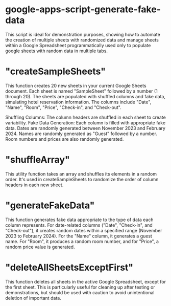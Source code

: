 # google-apps-script-generate-fake-data

This script is ideal for demonstration purposes, showing how to automate the creation of multiple sheets with randomized data and manage sheets within a Google Spreadsheet programmatically used only to populate google sheets with random data in multiple tabs.
 
# "createSampleSheets"
This function creates 20 new sheets in your current Google Sheets document. Each sheet is named "SampleSheet" followed by a number (1 through 20). The sheets are populated with shuffled columns and fake data, simulating hotel reservation information. The columns include "Date", "Name", "Room", "Price", "Check-in", and "Check-out".
 
Shuffling Columns: The column headers are shuffled in each sheet to create variability.
Fake Data Generation: Each column is filled with appropriate fake data. Dates are randomly generated between November 2023 and February 2024. Names are randomly generated as "Guest" followed by a number. Room numbers and prices are also randomly generated.
 
# "shuffleArray"
This utility function takes an array and shuffles its elements in a random order. It's used in createSampleSheets to randomize the order of column headers in each new sheet.
 
# "generateFakeData"
This function generates fake data appropriate to the type of data each column represents. For date-related columns ("Date", "Check-in", and "Check-out"), it creates random dates within a specified range (November 2023 to February 2024). For the "Name" column, it generates a guest name. For "Room", it produces a random room number, and for "Price", a random price value is generated.
 
# "deleteAllSheetsExceptFirst"
This function deletes all sheets in the active Google Spreadsheet, except for the first sheet. This is particularly useful for cleaning up after testing or demonstrations, but should be used with caution to avoid unintentional deletion of important data.
